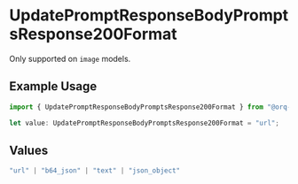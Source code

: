 # UpdatePromptResponseBodyPromptsResponse200Format

Only supported on `image` models.

## Example Usage

```typescript
import { UpdatePromptResponseBodyPromptsResponse200Format } from "@orq-ai/node/models/operations";

let value: UpdatePromptResponseBodyPromptsResponse200Format = "url";
```

## Values

```typescript
"url" | "b64_json" | "text" | "json_object"
```